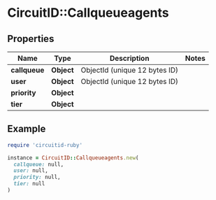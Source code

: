 # CircuitID::Callqueueagents

## Properties

| Name | Type | Description | Notes |
| ---- | ---- | ----------- | ----- |
| **callqueue** | **Object** | ObjectId (unique 12 bytes ID) |  |
| **user** | **Object** | ObjectId (unique 12 bytes ID) |  |
| **priority** | **Object** |  |  |
| **tier** | **Object** |  |  |

## Example

```ruby
require 'circuitid-ruby'

instance = CircuitID::Callqueueagents.new(
  callqueue: null,
  user: null,
  priority: null,
  tier: null
)
```

